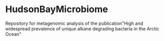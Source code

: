 # HudsonBayMicrobiome
Repository for metagenomic analysis of the publication"High and widespread prevalence of unique alkane degrading bacteria in the Arctic Ocean"
